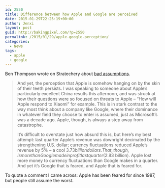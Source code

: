 ```yaml
---
id: 2550
title: Difference between how Apple and Google are perceived
date: 2015-01-29T22:25:19+00:00
author: Jenxi
layout: post
guid: http://bakingpixel.com/?p=2550
permalink: /2015/01/29/apple-google-perception/
categories:
  - News
tags:
  - apple
  - google
---
```

Ben Thompson wrote on Stratechery about [bad assumptions](http://stratechery.com/2015/bad-assumptions/).

> And yet, the perception that Apple is somehow hanging on by the skin of their teeth persists. I was speaking to someone about Apple’s particularly excellent China results this afternoon, and was struck at how their questions were so focused on threats to Apple – “How will Apple respond to Xiaomi” for example. This is in stark contrast to the way most think about a company like Google, where their dominance in whatever field they choose to enter is assumed, just as Microsoft’s was a decade ago. Apple, though, is always a step away from catastrophe.
> 
> It’s difficult to overstate just how absurd this is, but here’s my best attempt: last quarter Apple’s revenue was downright decimated by the strengthening U.S. dollar; currency fluctuations reduced Apple’s revenue by 5% – a cool $3.73 billion dollars. That, though, is more than Google made in profit last quarter ($2.83 billion). Apple lost more money to currency fluctuations than Google makes in a quarter. And yet it’s Google that is feared, and Apple that is feared for. 

To quote a comment I came across: Apple has been feared for since 1987, but people still assume the worst.
